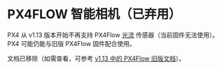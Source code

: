 # PX4FLOW 智能相机（已弃用）

<Badge type="info" text="Discontinued" />

PX4 从 v1.13 版本开始不再支持 PX4Flow [光流](../sensor/optical_flow.md) 传感器（当前固件无法使用）。
PX4 可能仍能与旧版 PX4Flow 固件配合使用。

文档已移除（如需查看，可参考 [v1.13 中的 PX4Flow 旧版文档](https://docs.px4.io/v1.13/en/sensor/px4flow.html)）。